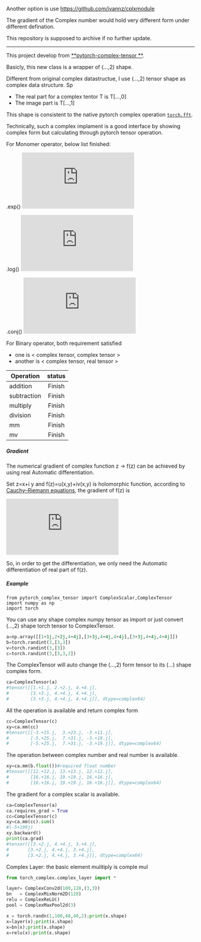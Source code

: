 Another option is use https://github.com/ivannz/cplxmodule

The gradient of the Complex number would hold very different form under different defination. 

This repository is supposed to archive if no further update.

--------------
This project develop from [**pytorch-complex-tensor **](https://github.com/williamFalcon/pytorch-complex-tensor). 

Basicly, this new class is a wrapper of (...,2) shape.

Different from original complex datastructue, I use (...,2) tensor shape as complex data structure. Sp

- The real part for a complex tentor T is T[...,0]
- The image part is T[...,1]

This shape is consistent to the native pytorch complex operation [`torch.fft`](https://pytorch.org/docs/stable/torch.html). 

Technically, such a complex implament is a good interface by showing complex form but calculating through  pytorch tensor operation.

For Monomer operator, below list finished:

.exp()           ![img](https://latex.codecogs.com/gif.latex?z%3Dx+iy%20%5Cquad%20e%5Ez%3De%5E%7Bx+iy%7D%3De%5Ex%5Ccos%28y%29+ie%5Exsin%28y%29)

.log()           ![img](https://latex.codecogs.com/gif.latex?z%3D%5Crho%20e%5E%7Bi%5Ctheta%7D%20%5Cquad%20%5Clog%28z%29%3D%5Clog%28%5Crho%20e%5E%7Bi%5Ctheta%7D%29%3D%5Clog%20%5Crho+i%20%5Ctheta)

.conj()          ![img](https://latex.codecogs.com/gif.latex?z%3Dx+iy%20%5Cquad%20z%5E*%3Dx-iy)

For Binary operator, both requirement satisfied 

- one is \< complex tensor, complex tensor \> 
- another is \< complex tensor, real tensor \> 

| Operation   | status |
| ----------- | :----: |
| addition    | Finish |
| subtraction | Finish |
| multiply    | Finish |
| division    | Finish |
| mm          | Finish |
| mv          | Finish |



##### Gradient

​The numerical gradient of complex function z -> f(z) can be achieved by using real Automatic differentiation.  

​Set z=x+i y and f(z)=u(x,y)+iv(x,y) is holomorphic function, according to [Cauchy–Riemann equations](https://en.wikipedia.org/wiki/Cauchy%E2%80%93Riemann_equations), the gradient of f(z) is 

![img](https://latex.codecogs.com/gif.latex?%5Cfrac%7B%5Cpartial%20f%28z%29%7D%7B%5Cpartial%20z%7D%3D%5Cfrac%7B%5Cpartial%20u%7D%7B%5Cpartial%20x%7D-i%5Cfrac%7B%5Cpartial%20u%7D%7B%5Cpartial%20y%7D%3D%5Cfrac%7B%5Cpartial%20v%7D%7B%5Cpartial%20y%7D+i%5Cfrac%7B%5Cpartial%20v%7D%7B%5Cpartial%20x%7D)

So, in order to get the differentiation, we only need the Automatic differentiation of real part of f(z).

<!-- The  [**pytorch-complex-tensor **](https://github.com/williamFalcon/pytorch-complex-tensor) version set the complex graident is 

![img](https://latex.codecogs.com/gif.latex?%5Cfrac%7B%5Cpartial%20f%28z%29%7D%7B%5Cpartial%20z%7D%3D%5Cfrac%7B%5Cpartial%20u%7D%7B%5Cpartial%20x%7D+i%5Cfrac%7B%5Cpartial%20u%7D%7B%5Cpartial%20y%7D)
 -->
<!-- which is wrong for complex number.

​For real number X, the gradient of f(z,X) is 

![img](https://latex.codecogs.com/gif.latex?%5Cfrac%7B%5Cpartial%20f%28z%2CX%29%7D%7B%5Cpartial%20x%7D%3D%5Cfrac%7B%5Cpartial%20u%7D%7B%5Cpartial%20x%7D+i%5Cfrac%7B%5Cpartial%20v%7D%7B%5Cpartial%20y%7D)

 -->


##### Example

```
from pytorch_complex_tensor import ComplexScalar,ComplexTensor
import numpy as np
import torch
```

You can use any shape complex numpy tensor as import or just convert  (...,2) shape torch tensor to ComplexTensor.

```python
a=np.array([[1+1j,2+2j,4+4j],[3+3j,4+4j,4+4j],[3+3j,4+4j,4+4j]])
b=torch.randint(3,[3,3])
v=torch.randint(3,[3])
c=torch.randint(3,[3,3,2])
```

The ComplexTensor will auto change the (...,2) form tensor to its (...) shape complex form.

```python
ca=ComplexTensor(a)
#tensor([[1.+1.j, 2.+2.j, 4.+4.j],
#        [3.+3.j, 4.+4.j, 4.+4.j],
#        [3.+3.j, 4.+4.j, 4.+4.j]], dtype=complex64)
```

All the operation is available and return complex form 

```python
cc=ComplexTensor(c)
xy=ca.mm(cc)
#tensor([[-3.+15.j,  3.+23.j, -3.+11.j],
#        [-5.+25.j,  7.+31.j, -3.+19.j],
#        [-5.+25.j,  7.+31.j, -3.+19.j]], dtype=complex64)
```

The operation between complex number and real number is available.

```python
xy=ca.mm(b.float())#required float number 
#tensor([[12.+12.j, 13.+13.j, 12.+12.j],
#        [16.+16.j, 19.+19.j, 16.+16.j],
#        [16.+16.j, 19.+19.j, 16.+16.j]], dtype=complex64)
```

The gradient for a complex scalar is available.

```python
ca=ComplexTensor(a)
ca.requires_grad = True
cc=ComplexTensor(c)
xy=ca.mm(cc).sum()
#(-5+199j)
xy.backward()
print(ca.grad)
#tensor([[3.+2.j, 4.+4.j, 3.+4.j],
#       [3.+2.j, 4.+4.j, 3.+4.j],
#       [3.+2.j, 4.+4.j, 3.+4.j]], dtype=complex64)
```

Complex Layer: the basic element mulitiply is comple mul

```python
from torch_complex.complex_layer import *

layer= ComplexConv2d(100,128,(3,3))
bn   = ComplexMixNorm2D(128)
relu = ComplexReLU()
pool = ComplexMaxPool2d(3)

x = torch.randn(1,100,40,40,2);print(x.shape)
x=layer(x);print(x.shape)
x=bn(x);print(x.shape)
x=relu(x);print(x.shape)
```

